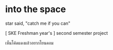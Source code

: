 # into the space
star said, "catch me if you can"

[ SKE Freshman year's ]
second semester project

เห็นโค้ดแดงแล้วอยากโยนคอม
